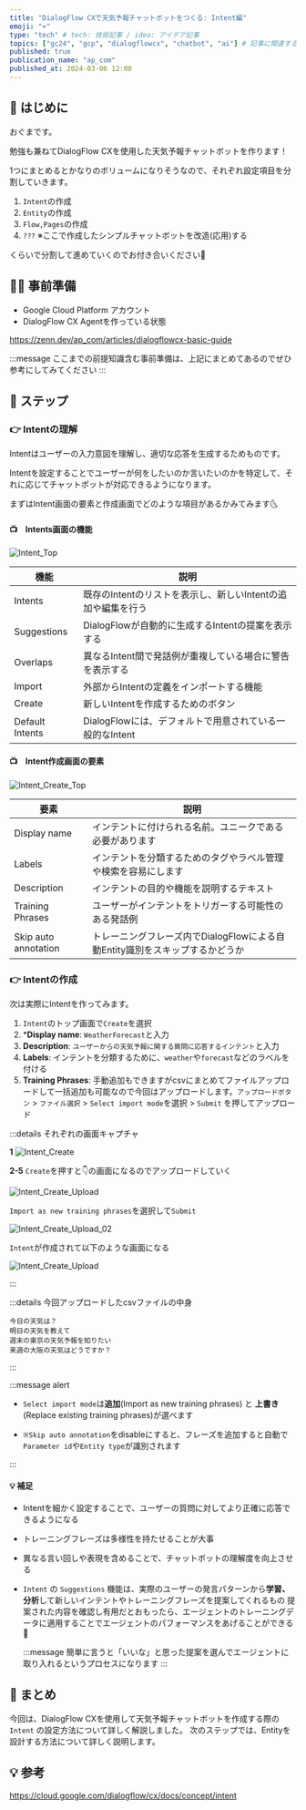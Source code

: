 ```yaml
---
title: "DialogFlow CXで天気予報チャットボットをつくる: Intent編"
emoji: "☔"
type: "tech" # tech: 技術記事 / idea: アイデア記事
topics: ["gc24", "gcp", "dialogflowcx", "chatbot", "ai"] # 記事に関連するトピックをここに入力
published: true
publication_name: "ap_com"
published_at: 2024-03-06 12:00
---
```


## 🌟 はじめに

おぐまです。

勉強も兼ねてDialogFlow CXを使用した天気予報チャットボットを作ります！

1つにまとめるとかなりのボリュームになりそうなので、それぞれ設定項目を分割していきます。

1. `Intent`の作成
2. `Entity`の作成
3. `Flow,Pages`の作成
4. `???` ※ここで作成したシンプルチャットボットを改造(応用)する

くらいで分割して進めていくのでお付き合いください💆

## 👷‍♂️ 事前準備

- Google Cloud Platform アカウント
- DialogFlow CX Agentを作っている状態

https://zenn.dev/ap_com/articles/dialogflowcx-basic-guide

:::message
ここまでの前提知識含む事前準備は、上記にまとめてあるのでぜひ参考にしてみてください
:::

## 📖 ステップ

### 👉 Intentの理解

Intentはユーザーの入力意図を理解し、適切な応答を生成するためものです。

Intentを設定することでユーザーが何をしたいのか言いたいのかを特定して、それに応じてチャットボットが対応できるようになります。

まずはIntent画面の要素と作成画面でどのような項目があるかみてみます🌜

#### 📺　Intents画面の機能

![Intent_Top](/images/dialogflow-chatbot-shuzo-weather-forecast-intent/Intent_Top.jpg)

| 機能              | 説明                                                  |
|-----------------|-----------------------------------------------------|
| Intents         | 既存のIntentのリストを表示し、新しいIntentの追加や編集を行う |
| Suggestions     | DialogFlowが自動的に生成するIntentの提案を表示する         |
| Overlaps        | 異なるIntent間で発話例が重複している場合に警告を表示する     |
| Import          | 外部からIntentの定義をインポートする機能                 |
| Create          | 新しいIntentを作成するためのボタン                     |
| Default Intents | DialogFlowには、デフォルトで用意されている一般的なIntent   |

#### 📺　Intent作成画面の要素

![Intent_Create_Top](/images/dialogflow-chatbot-shuzo-weather-forecast-intent/Intent_Create_Top.jpg)

| 要素                 | 説明                                                  |
|--------------------|-----------------------------------------------------|
| Display name       | インテントに付けられる名前。ユニークである必要があります           |
| Labels             | インテントを分類するためのタグやラベル管理や検索を容易にします      |
| Description        | インテントの目的や機能を説明するテキスト                         |
| Training Phrases   | ユーザーがインテントをトリガーする可能性のある発話例               |
| Skip auto annotation | トレーニングフレーズ内でDialogFlowによる自動Entity識別をスキップするかどうか |

### 👉 Intentの作成

次は実際にIntentを作ってみます。

1. `Intent`のトップ画面で`Create`を選択
2. ***Display name**: `WeatherForecast`と入力
3. **Description**: `ユーザーからの天気予報に関する質問に応答するインテント`と入力
4. **Labels**: インテントを分類するために、`weather`や`forecast`などのラベルを付ける
5. **Training Phrases**: 手動追加もできますがcsvにまとめてファイルアップロードして一括追加も可能なので今回はアップロードします。`アップロードボタン` > `ファイル選択` > `Select import mode`を選択 > `Submit` を押してアップロード

:::details それぞれの画面キャプチャ

**1**
![Intent_Create](/images/dialogflow-chatbot-shuzo-weather-forecast-intent/Intent_Create.jpg)

**2-5**
`Create`を押すと👇の画面になるのでアップロードしていく

![Intent_Create_Upload](/images/dialogflow-chatbot-shuzo-weather-forecast-intent/Intent_Create_Upload.jpg)

`Import as new training phrases`を選択して`Submit`

![Intent_Create_Upload_02](/images/dialogflow-chatbot-shuzo-weather-forecast-intent/Intent_Create_Upload_02.jpg)

`Intent`が作成されて以下のような画面になる

![Intent_Create_Upload](/images/dialogflow-chatbot-shuzo-weather-forecast-intent/Intent_Create_TraningPhrase.jpg)

:::

:::details 今回アップロードしたcsvファイルの中身

```csv
今日の天気は？
明日の天気を教えて
週末の東京の天気予報を知りたい
来週の大阪の天気はどうですか？
```

:::

:::message alert

- `Select import mode`は**追加**(Import as new training phrases) と **上書き**(Replace existing training phrases)が選べます

- `※Skip auto annotation`をdisableにすると、フレーズを追加すると自動で`Parameter id`や`Entity type`が識別されます

:::

#### 💡 補足

- Intentを細かく設定することで、ユーザーの質問に対してより正確に応答できるようになる
- トレーニングフレーズは多様性を持たせることが大事
- 異なる言い回しや表現を含めることで、チャットボットの理解度を向上させる
- `Intent` の `Suggestions` 機能は、実際のユーザーの発言パターンから**学習、分析**して新しいインテントやトレーニングフレーズを提案してくれるもの
  提案された内容を確認し有用だとおもったら、エージェントのトレーニングデータに適用することでエージェントのパフォーマンスをあげることができる🕺

  :::message
  簡単に言うと「いいな」と思った提案を選んでエージェントに取り入れるというプロセスになります
  :::

## 🎉 まとめ

今回は、DialogFlow CXを使用して天気予報チャットボットを作成する際の `Intent` の設定方法について詳しく解説しました。
次のステップでは、Entityを設計する方法について詳しく説明します。

## 💡 参考

https://cloud.google.com/dialogflow/cx/docs/concept/intent
